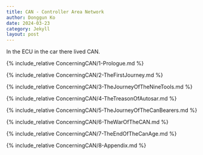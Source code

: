 ```yaml
---
title: CAN - Controller Area Network
author: Donggun Ko
date: 2024-03-23
category: Jekyll
layout: post
---
```


In the ECU in the car there lived CAN.

{% include_relative ConcerningCAN/1-Prologue.md %}

{% include_relative ConcerningCAN/2-TheFirstJourney.md %}

{% include_relative ConcerningCAN/3-TheJourneyOfTheNineTools.md %}

{% include_relative ConcerningCAN/4-TheTreasonOfAutosar.md %}

{% include_relative ConcerningCAN/5-TheJourneyOfTheCanBearers.md %}

{% include_relative ConcerningCAN/6-TheWarOfTheCAN.md %}

{% include_relative ConcerningCAN/7-TheEndOfTheCanAge.md %}

{% include_relative ConcerningCAN/8-Appendix.md %}